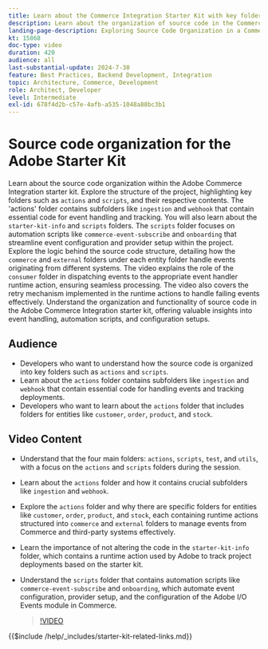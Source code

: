 ```yaml
---
title: Learn about the Commerce Integration Starter Kit with key folders and automation scripts explained
description: Learn about the organization of source code in the Commerce Integration starter kit. ​
landing-page-description: Exploring Source Code Organization in a Commerce Integration Starter Kit
kt: 15868
doc-type: video
duration: 420
audience: all
last-substantial-update: 2024-7-30
feature: Best Practices, Backend Development, Integration
topic: Architecture, Commerce, Development
role: Architect, Developer
level: Intermediate
exl-id: 678f4d2b-c57e-4afb-a535-1048a88bc3b1
---
```

# Source code organization for the Adobe Starter Kit  

Learn about the source code organization within the Adobe Commerce Integration starter kit.​ Explore the structure of the project, highlighting key folders such as `actions` and `scripts`, and their respective contents.​ The 'actions' folder contains subfolders like `ingestion` and `webhook` that contain essential code for event handling and tracking. You will also learn about the `starter-kit-info` and `scripts` folders. The `scripts` folder focuses on automation scripts like `commerce-event-subscribe` and `onboarding` that streamline event configuration and provider setup within the project.
 ​
Explore the logic behind the source code structure, detailing how the `commerce` and `external` folders under each entity folder handle events originating from different systems. The video explains the role of the `consumer` folder in dispatching events to the appropriate event handler runtime action, ensuring seamless processing. The video also covers the retry mechanism implemented in the runtime actions to handle failing events effectively. ​Understand the organization and functionality of source code in the Adobe Commerce Integration starter kit, offering valuable insights into event handling, automation scripts, and configuration setups.

## Audience 

* Developers who want to understand how the source code is organized into key folders such as `actions` and `scripts`.
* Learn about the `actions` folder contains subfolders like `ingestion` and` webhook` that contain essential code for handling events and tracking deployments.
* Developers who want to learn about the `actions` folder that includes folders for entities like `customer`, `order`, `product`, and `stock`.

## Video Content

* Understand that the four main folders: `actions`, `scripts`, `test`, and `utils`, with a focus on the `actions` and `scripts` folders during the session. ​
* Learn about the `actions` folder and how it contains crucial subfolders like `ingestion` and `webhook`.
* Explore the `actions` folder and why there are specific folders for entities like `customer`, `order`, `product`, and `stock`, each containing runtime actions structured into `commerce` and `external` folders to manage events from Commerce and third-party systems effectively. ​
* Learn the importance of not altering the code in the `starter-kit-info` folder, which contains a runtime action used by Adobe to track project deployments based on the starter kit. ​
* Understand the `scripts` folder that contains automation scripts like `commerce-event-subscribe` and `onboarding`, which automate event configuration, provider setup, and the configuration of the Adobe I/O Events module in Commerce. ​

  >[!VIDEO](https://video.tv.adobe.com/v/3431691?learn=on)

{{$include /help/_includes/starter-kit-related-links.md}}
